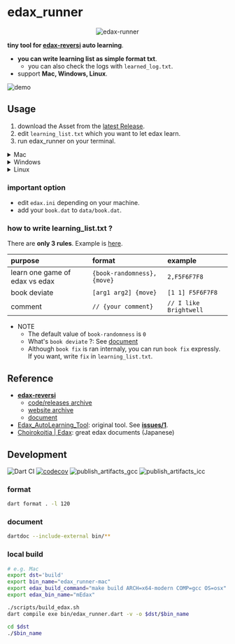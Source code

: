 # edax_runner
<p align="center">
<img src="https://github.com/sensuikan1973/edax_runner/blob/main/resources/logo.png?raw=true" alt="edax-runner" />
</p>

**tiny tool for [edax-reversi](https://github.com/abulmo/edax-reversi) auto learning**.

- **you can write learning list as simple format txt**.
  - you can also check the logs with `learned_log.txt`.
- support **Mac, Windows, Linux**.

![demo](https://github.com/sensuikan1973/edax_runner/blob/main/resources/demo.gif)

## Usage
1. download the Asset from the [latest Release](https://github.com/sensuikan1973/edax_runner/releases/latest).
2. edit `learning_list.txt` which you want to let edax learn.
3. run edax_runner on your terminal.

<details><summary>Mac</summary>

```sh
## First, confirm you can launch edax
./bin/mEdax
## Next, start learning!
./edax_runner-mac
```
</details>

<details><summary>Windows</summary>

```sh
## First, confirm you can launch edax
start ./bin/wEdax-x64.exe
## Next, start learning!
start ./edax_runner-windows.exe
```
</details>

<details><summary>Linux</summary>

```sh
## First, confirm you can launch edax
./bin/lEdax-x64-modern
## Next, start learning!
./edax_runner-linux
```
</details>

### important option
- edit `edax.ini` depending on your machine.
- add your `book.dat` to `data/book.dat`.

### how to write learning_list.txt ?
There are **only 3 rules**. Example is [here](https://github.com/sensuikan1973/edax_runner/blob/main/resources/learning_list.txt).

| purpose | format | example |
| :--- | :--- | :--- |
| learn one game of edax vs edax | `{book-randomness},{move}` | `2,F5F6F7F8` |
| book deviate | `[arg1 arg2] {move}` | `[1 1] F5F6F7F8` |
| comment | `// {your comment}` | `// I like Brightwell` |

- NOTE
  - The default value of `book-randomness` is `0`
  - What's `book deviate` ?: See [document](https://sensuikan1973.github.io/edax-reversi/book_8c.html#ae9ee489a468274fd83808c53da0418c9)
  - Although `book fix` is ran internaly, you can run `book fix` expressly.  
    If you want, write `fix` in `learning_list.txt`.

## Reference
- **[edax-reversi](https://github.com/abulmo/edax-reversi)**
  - [code/releases archive](https://code.google.com/archive/p/edax-reversi/downloads)
  - [website archive](https://archive.is/KshiN)
  - [document](https://sensuikan1973.github.io/edax-reversi/)
- [Edax_AutoLearning_Tool](https://github.com/sensuikan1973/Edax_AutoLearning_Tool): original tool. See **[issues/1](https://github.com/sensuikan1973/Edax_AutoLearning_Tool/issues/1)**.
- [Choirokoitia | Edax](https://choi.lavox.net/edax/start): great edax documents (Japanese)

## Development
![Dart CI](https://github.com/sensuikan1973/edax_runner/workflows/Dart%20CI/badge.svg)
[![codecov](https://codecov.io/gh/sensuikan1973/edax_runner/branch/main/graph/badge.svg?token=7ZF8NAY1NS)](https://codecov.io/gh/sensuikan1973/edax_runner)
![publish_artifacts_gcc](https://github.com/sensuikan1973/edax_runner/workflows/publish_artifacts_gcc/badge.svg)
![publish_artifacts_icc](https://github.com/sensuikan1973/edax_runner/workflows/publish_artifacts_icc/badge.svg)

### format
```sh
dart format . -l 120
```

### document
```sh
dartdoc --include-external bin/**
```

### local build
```sh
# e.g. Mac
export dst='build'
export bin_name="edax_runner-mac"
export edax_build_command="make build ARCH=x64-modern COMP=gcc OS=osx"
export edax_bin_name="mEdax"

./scripts/build_edax.sh
dart compile exe bin/edax_runner.dart -v -o $dst/$bin_name

cd $dst
./$bin_name
```
